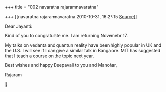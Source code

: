 +++
title = "002 navaratna rajaramnavaratna"

+++
[[navaratna rajaramnavaratna	2010-10-31, 16:27:15 [Source](https://groups.google.com/g/bvparishat/c/I6RftkZCkoE)]]



Dear Jayanti:



 Kind of you to congratulate me. I am returning Novemebr 17.



 My talks on vedanta and quantun reality have been highly popular in UK and the U.S. I will see if I can give a similar talk in Bangalore. MIT has suggested that I teach a course on the topic next year.



Best wishes and happy Deepavali to you and Manohar,

Rajaram  
  




